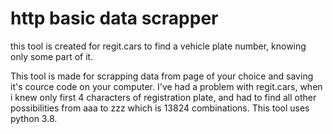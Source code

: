 # http basic data scrapper
 this tool is created for regit.cars to find a vehicle plate number, knowing only some part of it.

This tool is made for scrapping data from page of your choice and saving it's cource code on your computer.
I've had a problem with regit.cars, when i knew only first 4 characters of registration plate, and had to find all other possibilities from aaa to zzz which is 13824 combinations.
This tool uses python 3.8.
